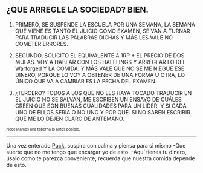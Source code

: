 ¿QUE ARREGLE LA SOCIEDAD? BIEN.
---

1. PRIMERO, SE SUSPENDE LA ESCUELA POR UNA SEMANA, LA SEMANA QUE VIENE ES TANTO EL JUICIO COMO EXAMEN, SE VAN A TURNAR PARA TRADUCIR LAS PALABRAS DICHAS Y MÁS LES VALE NO COMETER ERRORES. 

2. SEGUNDO, SOLICITO EL EQUIVALENTE A 1RP + EL PRECIO DE DOS MULAS. VOY A HABLAR CON LOS HALFLINGS Y ARREGLAR LO DEL [Warforged](../../../../Nova%20Spes/Recursos%20especiales%20y%20Assets%20del%20reino/Warforgeds.md) Y LA COMIDA. Y MÁS VALE QUE NO SE ME NIEGUE ESE DINERO, PORQUE LO VOY A OBTENER DE UNA FORMA U OTRA, LO ÚNICO QUE VA A CAMBIAR ES LA FECHA DEL EXAMEN.

3. ¿TERCERO? TODOS A LOS QUE NO LES HAYA TOCADO TRADUCIR EN EL JUICIO NO SE SALVAN, ME ESCRIBEN UN ENSAYO DE CUÁLES CREEN QUE SON BUENAS CUALIDADES PARA UN LÍDER, Y SI CADA UNO DE ELLOS SERIA O NO UNO Y POR QUÉ. SI NO SABEN ESCRIBIR QUE ME LO DEJEN CLARO DE ANTEMANO.



<sup><sup>Necesitamos una taberna lo antes posible.</sup></sup>  


---

Una vez enterado [Puck](../../Varso/Puck/Puck.md), suspira con calma y piensa para si mismo 
-Que suerte que no me tengo que encargar yo de esto.
-Aquí tienes tu dinero, úsalo como te parezca conveniente, recuerda que nuestra comida depende de esto.
